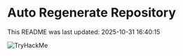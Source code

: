 # Auto Regenerate Repository

This README was last updated: 2025-10-31 16:40:15

 ![TryHackMe](https://tryhackme.com/badge/533634)